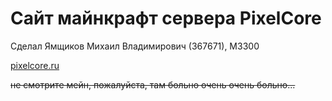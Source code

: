# Сайт майнкрафт сервера PixelCore

Сделал Ямщиков Михаил Владимирович (367671), M3300

[pixelcore.ru](http://pixelcore.ru)

~~не смотрите мейн, пожалуйста, там больно очень очень больно...~~